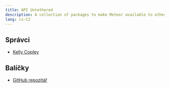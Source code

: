 ```yaml
---
title: API Untethered
description: A collection of packages to make Meteor available to other environments.
lang: cs-CZ
---
```


## Správci
* [Kelly Copley](https://github.com/sponsors/copleykj/)

## Balíčky
- [GitHub repozitář](https://github.com/Meteor-Community-Packages/meteor-api-untethered)
